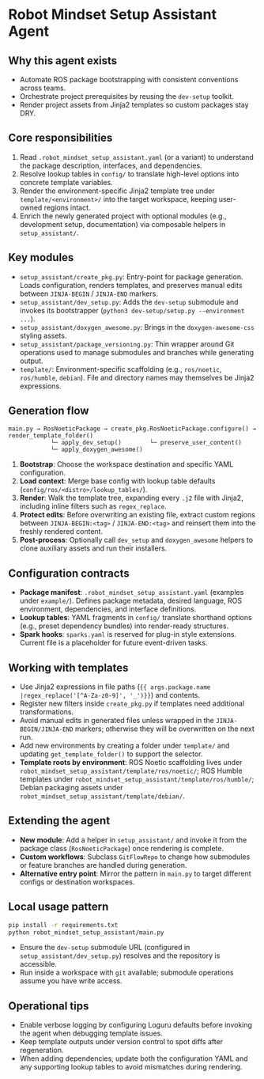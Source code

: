 # Robot Mindset Setup Assistant Agent

## Why this agent exists
- Automate ROS package bootstrapping with consistent conventions across teams.
- Orchestrate project prerequisites by reusing the `dev-setup` toolkit.
- Render project assets from Jinja2 templates so custom packages stay DRY.

## Core responsibilities
1. Read `.robot_mindset_setup_assistant.yaml` (or a variant) to understand the package description, interfaces, and dependencies.
2. Resolve lookup tables in `config/` to translate high-level options into concrete template variables.
3. Render the environment-specific Jinja2 template tree under `template/<environment>/` into the target workspace, keeping user-owned regions intact.
4. Enrich the newly generated project with optional modules (e.g., development setup, documentation) via composable helpers in `setup_assistant/`.

## Key modules
- `setup_assistant/create_pkg.py`: Entry-point for package generation. Loads configuration, renders templates, and preserves manual edits between `JINJA-BEGIN` / `JINJA-END` markers.
- `setup_assistant/dev_setup.py`: Adds the `dev-setup` submodule and invokes its bootstrapper (`python3 dev-setup/setup.py --environment ...`).
- `setup_assistant/doxygen_awesome.py`: Brings in the `doxygen-awesome-css` styling assets.
- `setup_assistant/package_versioning.py`: Thin wrapper around Git operations used to manage submodules and branches while generating output.
- `template/`: Environment-specific scaffolding (e.g., `ros/noetic`, `ros/humble`, `debian`). File and directory names may themselves be Jinja2 expressions.

## Generation flow
```
main.py → RosNoeticPackage → create_pkg.RosNoeticPackage.configure() → render_template_folder()
            └─ apply_dev_setup()        └─ preserve_user_content()
            └─ apply_doxygen_awesome()
```

1. **Bootstrap**: Choose the workspace destination and specific YAML configuration.
2. **Load context**: Merge base config with lookup table defaults (`config/ros/<distro>/lookup_tables/`).
3. **Render**: Walk the template tree, expanding every `.j2` file with Jinja2, including inline filters such as `regex_replace`.
4. **Protect edits**: Before overwriting an existing file, extract custom regions between `JINJA-BEGIN:<tag>` / `JINJA-END:<tag>` and reinsert them into the freshly rendered content.
5. **Post-process**: Optionally call `dev_setup` and `doxygen_awesome` helpers to clone auxiliary assets and run their installers.

## Configuration contracts
- **Package manifest**: `.robot_mindset_setup_assistant.yaml` (examples under `example/`). Defines package metadata, desired language, ROS environment, dependencies, and interface definitions.
- **Lookup tables**: YAML fragments in `config/` translate shorthand options (e.g., preset dependency bundles) into render-ready structures.
- **Spark hooks**: `sparks.yaml` is reserved for plug-in style extensions. Current file is a placeholder for future event-driven tasks.

## Working with templates
- Use Jinja2 expressions in file paths (`{{ args.package.name |regex_replace('[^A-Za-z0-9]', '_')}}`) and contents.
- Register new filters inside `create_pkg.py` if templates need additional transformations.
- Avoid manual edits in generated files unless wrapped in the `JINJA-BEGIN/JINJA-END` markers; otherwise they will be overwritten on the next run.
- Add new environments by creating a folder under `template/` and updating `get_template_folder()` to support the selector.
- **Template roots by environment**: ROS Noetic scaffolding lives under `robot_mindset_setup_assistant/template/ros/noetic/`; ROS Humble templates under `robot_mindset_setup_assistant/template/ros/humble/`; Debian packaging assets under `robot_mindset_setup_assistant/template/debian/`.

## Extending the agent
- **New module**: Add a helper in `setup_assistant/` and invoke it from the package class (`RosNoeticPackage`) once rendering is complete.
- **Custom workflows**: Subclass `GitFlowRepo` to change how submodules or feature branches are handled during generation.
- **Alternative entry point**: Mirror the pattern in `main.py` to target different configs or destination workspaces.

## Local usage pattern
```bash
pip install -r requirements.txt
python robot_mindset_setup_assistant/main.py
```
- Ensure the `dev-setup` submodule URL (configured in `setup_assistant/dev_setup.py`) resolves and the repository is accessible.
- Run inside a workspace with `git` available; submodule operations assume you have write access.

## Operational tips
- Enable verbose logging by configuring Loguru defaults before invoking the agent when debugging template issues.
- Keep template outputs under version control to spot diffs after regeneration.
- When adding dependencies, update both the configuration YAML and any supporting lookup tables to avoid mismatches during rendering.
